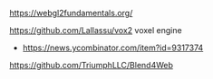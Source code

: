 https://webgl2fundamentals.org/

https://github.com/Lallassu/vox2 voxel engine
* https://news.ycombinator.com/item?id=9317374

https://github.com/TriumphLLC/Blend4Web